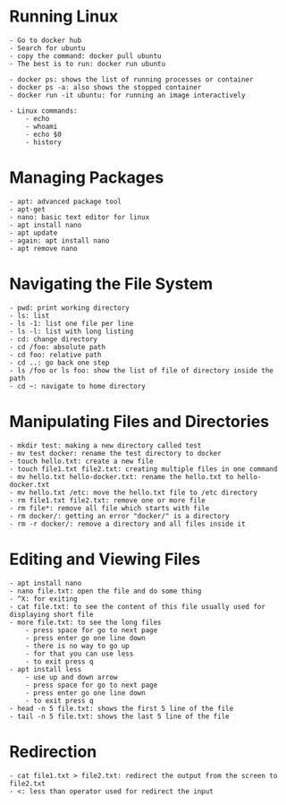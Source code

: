 # Running Linux
	- Go to docker hub
	- Search for ubuntu
	- copy the command: docker pull ubuntu
	- The best is to run: docker run ubuntu

	- docker ps: shows the list of running processes or container
	- docker ps -a: also shows the stopped container
	- docker run -it ubuntu: for running an image interactively

    - Linux commands:
        - echo
        - whoami
        - echo $0
        - history
        
# Managing Packages
    - apt: advanced package tool
    - apt-get
    - nano: basic text editor for linux
    - apt install nano
    - apt update
    - again: apt install nano
    - apt remove nano

# Navigating the File System
    - pwd: print working directory
    - ls: list
    - ls -1: list one file per line
    - ls -l: list with long listing
    - cd: change directory
    - cd /foo: absolute path
    - cd foo: relative path
    - cd ..: go back one step
    - ls /foo or ls foo: show the list of file of directory inside the path
    - cd ~: navigate to home directory

# Manipulating Files and Directories
    - mkdir test: making a new directory called test
    - mv test docker: rename the test directory to docker
    - touch hello.txt: create a new file
    - touch file1.txt file2.txt: creating multiple files in one command
    - mv hello.txt hello-docker.txt: rename the hello.txt to hello-docker.txt
    - mv hello.txt /etc: move the hello.txt file to /etc directory
    - rm file1.txt file2.txt: remove one or more file
    - rm file*: remove all file which starts with file
    - rm docker/: getting an error "docker/" is a directory
    - rm -r docker/: remove a directory and all files inside it

# Editing and Viewing Files
    - apt install nano
    - nano file.txt: open the file and do some thing
    - ^X: for exiting
    - cat file.txt: to see the content of this file usually used for displaying short file
    - more file.txt: to see the long files
        - press space for go to next page
        - press enter go one line down
        - there is no way to go up
        - for that you can use less
        - to exit press q
    - apt install less
        - use up and down arrow 
        - press space for go to next page
        - press enter go one line down
        - to exit press q
    - head -n 5 file.txt: shows the first 5 line of the file
    - tail -n 5 file.txt: shows the last 5 line of the file
# Redirection
    - cat file1.txt > file2.txt: redirect the output from the screen to file2.txt
    - <: less than operator used for redirect the input
     